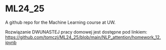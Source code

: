 # ML24_25
A github repo for the Machine Learning course at UW.

Rozwiązanie DWUNASTEJ pracy domowej jest dostępne pod linkiem:
https://github.com/tomczj/ML24_25/blob/main/NLP_attention/homework_12.ipynb